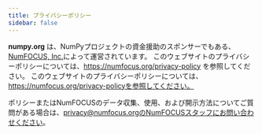 ```yaml
---
title: プライバシーポリシー
sidebar: false
---
```


**numpy.org** は、NumPyプロジェクトの資金援助のスポンサーでもある、[NumFOCUS, Inc.](https://numfocus.org)によって運営されています。 このウェブサイトのプライバシーポリシーについては、https://numfocus.org/privacy-policy を参照してください。 このウェブサイトのプライバシーポリシーについては、https://numfocus.org/privacy-policyを参照してください。

ポリシーまたはNumFOCUSのデータ収集、使用、および開示方法についてご質問がある場合は、privacy@numfocus.orgのNumFOCUSスタッフにお問い合わせください。
